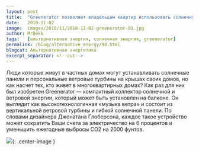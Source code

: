 ```yaml
---
layout: post
title:  "Greenerator позволяет владельцам квартир использовать солнечную энергию и энергию ветра"
date:   2010-11-02
image:  images/2010/11/2010-11-02-greenerator-01.jpg
author: MrDekk
tags:   [альтернативная энергия, солнечная энергия, greenerator]
permalink: /blog/alternative_energy/90.html
blogcat: Альтернативная энергетика
excerpt_separator: <!--cut-->
---
```


Люди которые живут в частных домах могут устанавливать солнечные панели и персональные ветровые турбины на крышах своих домов, но как насчет тех, кто живет в многоквартирных домах? Как раз для них был изобретен Greenerator — компактный коллектор солнечной и ветровой энергии, который может быть установлен на балконе. Он выглядит как высокотехнологичная «музыка ветра» и состоит из вертикальной ветровой турбины и гибкой солнечной панели. По словами дизайнера Джонатана Глоберсона, каждое такое устройство может сократить Ваши счета за электричество на 6 процентов и уменьшить ежегодные выбросы СО2 на 2000 фунтов.

![]({{site.baseurl}}/images/2010/11/2010-11-02-greenerator-02.jpg){: .center-image }
